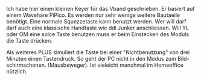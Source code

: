 
Ich habe hier einen kleinen Keyer für das Vband geschrieben. Er basiert 
auf einem Wavehare PiPico. Es werden nur sehr wenige weitere Bautaeile 
benötigt. Eine normale Squezzetaste kann benutzt werden. Wer will darf 
darf auch eine klassische Handtaste wie ddi Junker anschliessen. Will
YL oder OM eine solce Taste benutzen muss er beim Einstecken des Moduls 
die Taste drücken.

Als weiteres PLUS simuliert die Taste bei einer "Nichtbenutzung" von drei
Minuten einen Tastendruck. So geht der PC nicht in den Modus zum Bild-
schirmschonen. (Mausbeweger). Ist vieleicht manchmal im Homeoffice 
nützlich.
